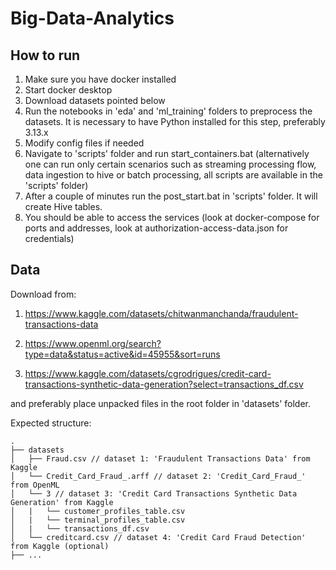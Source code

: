 # Big-Data-Analytics

## How to run

1. Make sure you have docker installed
2. Start docker desktop
3. Download datasets pointed below
4. Run the notebooks in 'eda' and 'ml_training' folders to preprocess the datasets. It is necessary to have Python installed for this step, preferably 3.13.x
4. Modify config files if needed
5. Navigate to 'scripts' folder and run start_containers.bat (alternatively one can run only certain scenarios such as streaming processing flow, data ingestion to hive or batch processing, all scripts are available in the 'scripts' folder)
6. After a couple of minutes run the post_start.bat in 'scripts' folder. It will create Hive tables.
6. You should be able to access the services (look at docker-compose for ports and addresses, look at authorization-access-data.json for credentials)

## Data

Download from:

1. https://www.kaggle.com/datasets/chitwanmanchanda/fraudulent-transactions-data

2. https://www.openml.org/search?type=data&status=active&id=45955&sort=runs

3. https://www.kaggle.com/datasets/cgrodrigues/credit-card-transactions-synthetic-data-generation?select=transactions_df.csv

and preferably place unpacked files in the root folder in 'datasets' folder.

Expected structure:
```
.  
├── datasets  
│   ├── Fraud.csv // dataset 1: 'Fraudulent Transactions Data' from Kaggle  
│   └── Credit_Card_Fraud_.arff // dataset 2: 'Credit_Card_Fraud_' from OpenML  
│   └── 3 // dataset 3: 'Credit Card Transactions Synthetic Data Generation' from Kaggle  
│   |   └── customer_profiles_table.csv  
│   |   └── terminal_profiles_table.csv  
│   |   └── transactions_df.csv  
│   └── creditcard.csv // dataset 4: 'Credit Card Fraud Detection' from Kaggle (optional)  
├── ...  
```